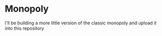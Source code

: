 # Monopoly
I'll be building a more little version of the classic monopoly and upload it into this repository
